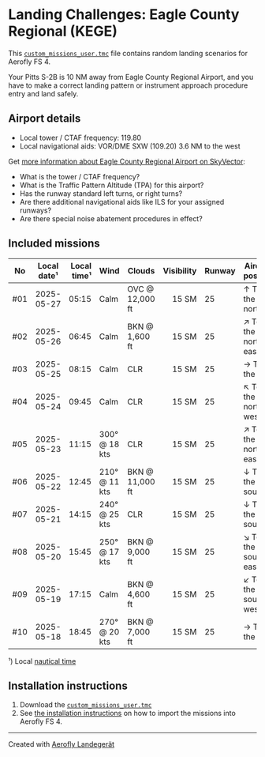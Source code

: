 # Landing Challenges: Eagle County Regional (KEGE)

This [`custom_missions_user.tmc`](missions/custom_missions_user.tmc) file contains random landing scenarios for Aerofly FS 4.

Your Pitts S-2B is 10 NM away from Eagle County Regional Airport, and you have to make a correct landing pattern or instrument approach procedure entry and land safely.

## Airport details

- Local tower / CTAF frequency: 119.80
- Local navigational aids: VOR/DME SXW (109.20) 3.6 NM to the west

Get [more information about Eagle County Regional Airport on SkyVector](https://skyvector.com/airport/KEGE):

- What is the tower / CTAF frequency?
- What is the Traffic Pattern Altitude (TPA) for this airport?
- Has the runway standard left turns, or right turns?
- Are there additional navigational aids like ILS for your assigned runways?
- Are there special noise abatement procedures in effect?

## Included missions

| No  | Local date¹ | Local time¹ | Wind          | Clouds          | Visibility | Runway | Aircraft position   |
| :-: | ----------- | ----------: | ------------- | --------------- | ---------: | ------ | ------------------- |
| #01 | 2025-05-27  |       05:15 | Calm          | OVC @ 12,000 ft |      15 SM | 25     | ↑ To the north      |
| #02 | 2025-05-26  |       06:45 | Calm          | BKN @ 1,600 ft  |      15 SM | 25     | ↗ To the north-east |
| #03 | 2025-05-25  |       08:15 | Calm          | CLR             |      15 SM | 25     | → To the east       |
| #04 | 2025-05-24  |       09:45 | Calm          | CLR             |      15 SM | 25     | ↖ To the north-west |
| #05 | 2025-05-23  |       11:15 | 300° @ 18 kts | CLR             |      15 SM | 25     | ↗ To the north-east |
| #06 | 2025-05-22  |       12:45 | 210° @ 11 kts | BKN @ 11,000 ft |      15 SM | 25     | ↓ To the south      |
| #07 | 2025-05-21  |       14:15 | 240° @ 25 kts | CLR             |      15 SM | 25     | ↓ To the south      |
| #08 | 2025-05-20  |       15:45 | 250° @ 17 kts | BKN @ 9,000 ft  |      15 SM | 25     | ↘ To the south-east |
| #09 | 2025-05-19  |       17:15 | Calm          | BKN @ 4,600 ft  |      15 SM | 25     | ↙ To the south-west |
| #10 | 2025-05-18  |       18:45 | 270° @ 20 kts | BKN @ 7,000 ft  |      15 SM | 25     | → To the east       |

¹) Local [nautical time](https://en.wikipedia.org/wiki/Nautical_time)

## Installation instructions

1. Download the [`custom_missions_user.tmc`](missions/custom_missions_user.tmc)
2. See [the installation instructions](https://fboes.github.io/aerofly-missions/docs/generic-installation.html) on how to import the missions into Aerofly FS 4.

---

Created with [Aerofly Landegerät](https://github.com/fboes/aerofly-patterns)
